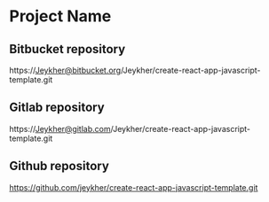# Project Name

## Bitbucket repository

https://Jeykher@bitbucket.org/Jeykher/create-react-app-javascript-template.git

## Gitlab repository

https://Jeykher@gitlab.com/Jeykher/create-react-app-javascript-template.git

## Github repository

https://github.com/jeykher/create-react-app-javascript-template.git
